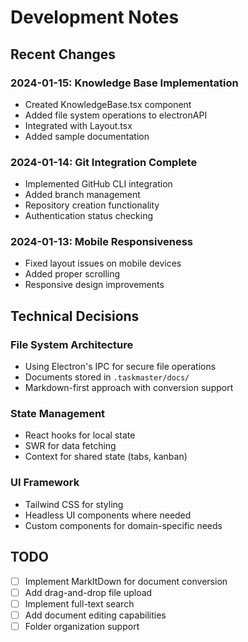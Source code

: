 # Development Notes

## Recent Changes

### 2024-01-15: Knowledge Base Implementation
- Created KnowledgeBase.tsx component
- Added file system operations to electronAPI
- Integrated with Layout.tsx
- Added sample documentation

### 2024-01-14: Git Integration Complete
- Implemented GitHub CLI integration
- Added branch management
- Repository creation functionality
- Authentication status checking

### 2024-01-13: Mobile Responsiveness
- Fixed layout issues on mobile devices
- Added proper scrolling
- Responsive design improvements

## Technical Decisions

### File System Architecture
- Using Electron's IPC for secure file operations
- Documents stored in `.taskmaster/docs/`
- Markdown-first approach with conversion support

### State Management
- React hooks for local state
- SWR for data fetching
- Context for shared state (tabs, kanban)

### UI Framework
- Tailwind CSS for styling
- Headless UI components where needed
- Custom components for domain-specific needs

## TODO

- [ ] Implement MarkItDown for document conversion
- [ ] Add drag-and-drop file upload
- [ ] Implement full-text search
- [ ] Add document editing capabilities
- [ ] Folder organization support 